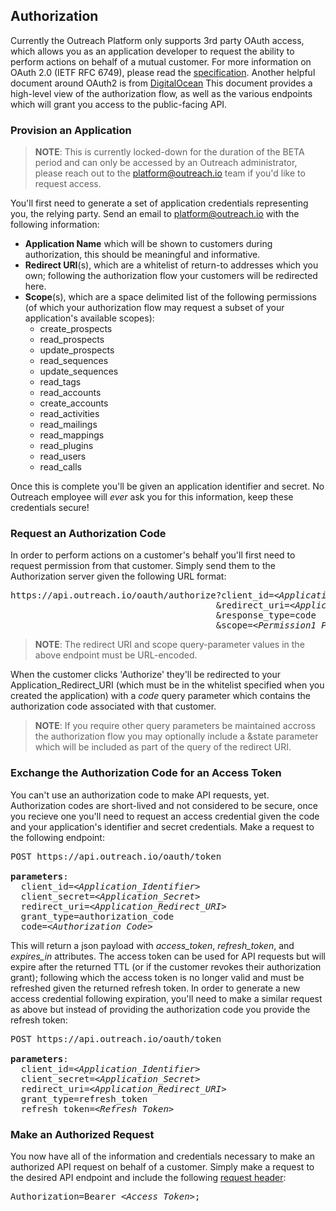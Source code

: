 Authorization
-------------

Currently the Outreach Platform only supports 3rd party OAuth access, which allows you as an application developer to request the ability to perform actions on behalf of a mutual customer.  For more information on OAuth 2.0 (IETF RFC 6749), please read the [specification](https://tools.ietf.org/html/rfc6749). Another helpful document around OAuth2 is from [DigitalOcean](https://www.digitalocean.com/community/tutorials/an-introduction-to-oauth-2) This document provides a high-level view of the authorization flow, as well as the various endpoints which will grant you access to the public-facing API.

### Provision an Application

> **NOTE**: This is currently locked-down for the duration of the BETA period
>           and can only be accessed by an Outreach administrator, please reach
>           out to the platform@outreach.io team if you'd like to request access.

You'll first need to generate a set of application credentials representing you, the relying party.  Send an email to platform@outreach.io with the following information:
* **Application Name** which will be shown to customers during authorization, this should be meaningful and informative.
* **Redirect URI**(s), which are a whitelist of return-to addresses which you own; following the authorization flow your customers will be redirected here.
* **Scope**(s), which are a space delimited list of the following permissions (of which your authorization flow may request a subset of your application's available scopes):
  * create_prospects
  * read_prospects
  * update_prospects
  * read_sequences
  * update_sequences
  * read_tags
  * read_accounts
  * create_accounts
  * read_activities
  * read_mailings
  * read_mappings
  * read_plugins
  * read_users
  * read_calls

Once this is complete you'll be given an application identifier and secret.  No Outreach employee will _ever_ ask you for this information, keep these credentials secure!

### Request an Authorization Code

In order to perform actions on a customer's behalf you'll first need to request permission from that customer.  Simply send them to the Authorization server given the following URL format:

<pre>
https://api.outreach.io/oauth/authorize?client_id=<i>&lt;Application_Identifier&gt;</i>
                                       &redirect_uri=<i>&lt;Application_Redirect_URI&gt;</i>
                                       &response_type=code
                                       &scope=<i>&lt;Permission1 Permission2 ...&gt;</i>
</pre>

> **NOTE**: The redirect URI and scope query-parameter values in the above endpoint must be URL-encoded.

When the customer clicks 'Authorize' they'll be redirected to your Application_Redirect_URI (which must be in the whitelist specified when you created the application) with a _code_ query parameter which contains the authorization code associated with that customer.

> **NOTE**: If you require other query parameters be maintained accross the
>           authorization flow you may optionally include a &state parameter
>           which will be included as part of the query of the redirect URI.

### Exchange the Authorization Code for an Access Token

You can't use an authorization code to make API requests, yet.  Authorization codes are short-lived and not considered to be secure, once you recieve one you'll need to request an access credential given the code and your application's identifier and secret credentials.  Make a request to the following endpoint:

<pre>
POST https://api.outreach.io/oauth/token

<b>parameters</b>:
  client_id=<i>&lt;Application_Identifier&gt;</i>
  client_secret=<i>&lt;Application_Secret&gt;</i>
  redirect_uri=<i>&lt;Application_Redirect_URI&gt;</i>
  grant_type=authorization_code
  code=<i>&lt;Authorization_Code&gt;</i>
</pre>

This will return a json payload with _access\_token_, _refresh\_token_, and _expires\_in_ attributes.  The access token can be used for API requests but will expire after the returned TTL (or if the customer revokes their authorization grant); following which the access token is no longer valid and must be refreshed given the returned refresh token.  In order to generate a new access credential following expiration, you'll need to make a similar request as above but instead of providing the authorization code you provide the refresh token:

<pre>
POST https://api.outreach.io/oauth/token

<b>parameters</b>:
  client_id=<i>&lt;Application_Identifier&gt;</i>
  client_secret=<i>&lt;Application_Secret&gt;</i>
  redirect_uri=<i>&lt;Application_Redirect_URI&gt;</i>
  grant_type=refresh_token
  refresh_token=<i>&lt;Refresh_Token&gt;</i>
</pre>

### Make an Authorized Request

You now have all of the information and credentials necessary to make an authorized API request on behalf of a customer.  Simply make a request to the desired API endpoint and include the following [request header](http://www.w3.org/Protocols/rfc2616/rfc2616-sec14.html#sec14.8):

<pre>
Authorization=Bearer <i>&lt;Access_Token&gt;</i>;
</pre>
